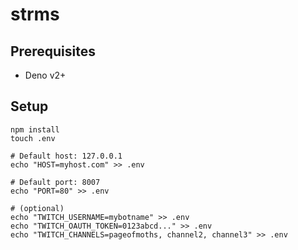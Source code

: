 # strms

## Prerequisites

* Deno v2+

## Setup

```
npm install
touch .env

# Default host: 127.0.0.1
echo "HOST=myhost.com" >> .env

# Default port: 8007
echo "PORT=80" >> .env

# (optional)
echo "TWITCH_USERNAME=mybotname" >> .env
echo "TWITCH_OAUTH_TOKEN=0123abcd..." >> .env
echo "TWITCH_CHANNELS=pageofmoths, channel2, channel3" >> .env
```
